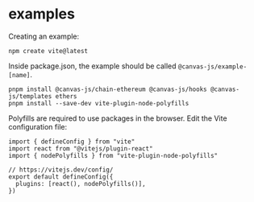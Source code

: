 # examples

Creating an example:

```
npm create vite@latest
```

Inside package.json, the example should be called `@canvas-js/example-[name]`.

```
pnpm install @canvas-js/chain-ethereum @canvas-js/hooks @canvas-js/templates ethers
pnpm install --save-dev vite-plugin-node-polyfills
```

Polyfills are required to use packages in the browser. Edit the Vite configuration file:

```
import { defineConfig } from "vite"
import react from "@vitejs/plugin-react"
import { nodePolyfills } from "vite-plugin-node-polyfills"

// https://vitejs.dev/config/
export default defineConfig({
  plugins: [react(), nodePolyfills()],
})
```
